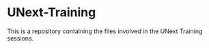 # UNext-Training

This is a repository containing the files involved in the UNext Training sessions.
